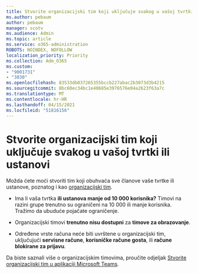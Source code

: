 ```yaml
---
title: Stvorite organizacijski tim koji uključuje svakog u vašoj tvrtki ili ustanovi
ms.author: pebaum
author: pebaum
manager: scotv
ms.audience: Admin
ms.topic: article
ms.service: o365-administration
ROBOTS: NOINDEX, NOFOLLOW
localization_priority: Priority
ms.collection: Adm_O365
ms.custom:
- "9001731"
- "3830"
ms.openlocfilehash: 83533db037265355bccb227abac2b3073d3b4215
ms.sourcegitcommit: 8bc60ec34bc1e40685e3976576e04a2623f63a7c
ms.translationtype: MT
ms.contentlocale: hr-HR
ms.lasthandoff: 04/15/2021
ms.locfileid: "51816156"
---
```

# <a name="create-an-org-wide-team-that-includes-everyone-in-your-organization"></a>Stvorite organizacijski tim koji uključuje svakog u vašoj tvrtki ili ustanovi

Možda ćete moći stvoriti tim koji obuhvaća sve članove vaše tvrtke ili ustanove, poznatog i kao [organizacijski tim](https://docs.microsoft.com/microsoftteams/create-an-org-wide-team).

- Ima li vaša tvrtka **ili ustanova manje od 10 000 korisnika?** Timovi na razini grupe trenutno su ograničeni na 10 000 ili manje korisnika. Tražimo da ubuduće pojačate ograničenje.

- Organizacijski timovi **trenutno nisu dostupni** za **timove za obrazovanje**.

- Određene vrste računa neće biti uvrštene u organizacijski tim, uključujući **servisne račune**, **korisničke račune gosta**, ili **račune blokirane za prijavu**.

Da biste saznali više o organizacijskim timovima, proučite odjeljak [Stvorite organizacijski tim u aplikaciji Microsoft Teams](https://docs.microsoft.com/microsoftteams/create-an-org-wide-team). 

